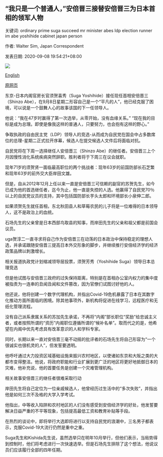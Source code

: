 ## “我只是一个普通人，”安倍晋三接替安倍晋三为日本首相的领军人物

关键词: ordinary prime suga succeed mr minister abes ldp election runner im abe yoshihide cabinet japan person

作者: Walter Sim, Japan Correspondent

发表日期: 2020-09-08 19:54:21+08:00

![](https://www.straitstimes.com/sites/default/files/styles/x_large/public/articles/2020/09/08/yq-yoshisuga-008092024.jpg?itok=F0v5yVtY)

[English](%27I%27m%20just%20an%20ordinary%20person%2C%27%20says%20Yoshihide%20Suga%2C%20front%20runner%20to%20succeed%20Abe%20as%20Japan%20PM.md)

[原网页](https://www.straitstimes.com/asia/east-asia/im-just-an-ordinary-person-says-yoshihide-suga-front-runner-to-succeed-abe-as-japan)

东京-日本内阁官房长官须贺喜秀（Suga Yoshihide）接任现任首相安倍晋三（Shinzo Abe），在9月8日星期二形容自己是一个“平凡的人”，他已经克服了困境，可以说是一个鼓舞人心的故事该国的下一任领导人。

他说：“我在47岁时赢得了第一次选举，从零开始，没有血缘关系。” “现在我的目标是成为总理。即使是像我这样的普通人，只要努力，也会抱有这样的野心。”

争取执政的自由民主党（LDP）领导人的竞选-从而成为自民党在国会中占多数席位的总理-星期二正式拉开序幕，候选人在提交候选人文件后将面临对抗。

自民党将在下周一选择继任人安倍晋三（Shinzo Abe）的继任者。安倍晋三上个月因慢性消化系统疾病突然辞职。胜利者将于下周三在议会就职。

现年71岁的须贺贤一面临最高职位的两个挑战者：现年63岁的前国防部长石芝繁和现年63岁的前外交大臣岸田文雄。

但是，自从2012年12月上任以来一直是安倍晋三可信赖的副官的苏贺先生，如今已成为他的首选继任者，迄今为止，他一直是失控的人选。他赢得了自民党70％以上的自民党议员的支持，其中包括国防部长芋头太郎和环境部长小泉伸二郎。

如果须贺先生就任首相，东北秋田县人和草莓农民的儿子将是一位难得的日本领导人，这不是政治上的血统。

石场先生的父亲曾是日本西部鸟取县的知事，而岸田先生的父亲和祖父都是前国会议员。

uga贺淳二一直寻求将自己作为安倍晋三在动荡的日本政治中保持稳定的理想人选，并承诺跟随安倍晋三提高日本外交形象的脚步，并继续推行安倍经济学的经济政策品牌以刺激增长。

相关报道执政党计划缩减领导层投票，须贺芳秀（Yoshihide Suga）领导日本总理竞选

但是他试图与安倍晋三政府的过失保持距离，特别是在首相办公室内权力的集中度被指责为一连串的丑闻丑闻和文件篡改，因为官僚们试图讨好他的人。

他还说，他将创建一个数字代理机构，并指出Covid-19危机暴露了日本在其数字化推动方面所面临的困境。除其他事项外，新机构将促进在线学习，远程医疗和无纸化管理流程。

没有自己派系隶属关系的苏加先生承诺，不再将“内阁”部长职位“奖励”给忠诚主义者，或者按照所谓的“资历”内阁职位遵循所谓的“候补名单”。取而代之的是，他希望在内阁中优先考虑具有改革意识的人和学科专家。

同时，长期以来一直对安倍晋三毫不动摇的批评者的石场先生将自己形容为“一个很诚实也很机灵的人”，但发誓要透明。

他呼吁通过大力投资区域基础设施来振兴农村地区，以使诸如东京和大阪之类的大都市变得整洁。他说，将政府职能和行业扩展到更广泛的地区将更好地抵御日本的灾难，他补充说，他的首要任务是创建一个灾难管理机构。

相关故事安倍晋三的继任者很难采取行动

岸田先生将自己定位为一位亲戚候选人，他曾经历过生活中的“多次失败”，并指出他是如何三次不及格的大学入学考试。

他指出，中等收入陷阱和农村地区的人们没有感受到安倍经济学的好处，他发誓要解决日益严重的不平等现象，包括提高最低工资和教育补贴等手段。

在热烈的谈论中，即将举行大选即将进行以支持自民党的浪潮中，三名男子都表示，克服Covid-19大流行仍然是重中之重。

Suga先生和Kishida先生说，虽然选举只在明年10月举行，但他们表示，当局势得到控制时，他们将考虑进行一次快速选举。但是石场先生排除了这个想法，他说议员们应该履行全部的四年任期。